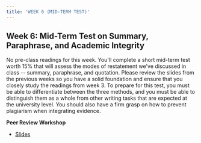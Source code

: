 ```yaml
---
title: 'WEEK 6 (MID-TERM TEST)'
---
```


## Week 6: Mid-Term Test on Summary, Paraphrase, and Academic Integrity

No pre-class readings for this week. You'll complete a short mid-term test worth 15% that will assess the modes of restatement we've discussed in class -- summary, paraphrase, and quotation. Please review the slides from the previous weeks so you have a solid foundation and ensure that you closely study the readings from week 3. To prepare for this test, you must be able to differentiate between the three methods, and you must be able to distinguish them as a whole from other writing tasks that are expected at the university level. You should also have a firm grasp on how to prevent plagiarism when integrating evidence.

**Peer Review Workshop**

* [Slides](http://slides.com/trentgill/uw-february-2-2016-peer-review-workshop#/)
